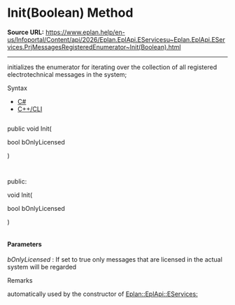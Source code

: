 # Init(Boolean) Method

**Source URL:** https://www.eplan.help/en-us/Infoportal/Content/api/2026/Eplan.EplApi.EServicesu~Eplan.EplApi.EServices.PrjMessagesRegisteredEnumerator~Init(Boolean).html

---

initializes the enumerator for iterating over the collection of all registered electrotechnical messages in the system;

Syntax

- [C#](#i-syntax-CS)
- [C++/CLI](#i-syntax-CPP2005)

```
```
public void Init( 

   bool bOnlyLicensed

)
```
```

```
```
public:

void Init( 

   bool bOnlyLicensed

)
```
```

#### Parameters

*bOnlyLicensed*
:   If set to true only messages that are licensed in the actual system will be regarded

Remarks

automatically used by the constructor of [Eplan::EplApi::EServices:](Eplan.EplApi.EServicesu~Eplan.EplApi.EServices.PrjMessagesRegisteredCollection.html)
